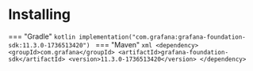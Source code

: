 # Installing

=== "Gradle"
    ```kotlin
    implementation("com.grafana:grafana-foundation-sdk:11.3.0-1736513420")
    ```
=== "Maven"
    ```xml
    <dependency>
        <groupId>com.grafana</groupId>
        <artifactId>grafana-foundation-sdk</artifactId>
        <version>11.3.0-1736513420</version>
    </dependency>
    ```
